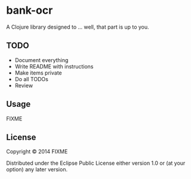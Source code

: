 # bank-ocr

A Clojure library designed to ... well, that part is up to you.

## TODO

  * Document everything 
  * Write README with instructions
  * Make items private
  * Do all TODOs
  * Review

## Usage

FIXME

## License

Copyright © 2014 FIXME

Distributed under the Eclipse Public License either version 1.0 or (at
your option) any later version.
